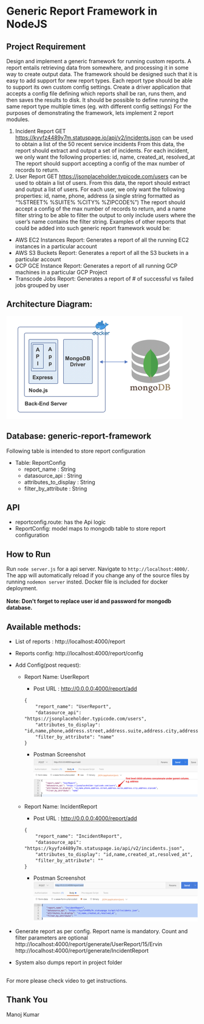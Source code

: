 # Generic Report Framework in NodeJS

## Project Requirement
Design and implement a generic framework for running custom reports. A report entails retrieving data from somewhere, and processing it in some way to create output data. The framework should be designed such that it is easy to add support for new report types. Each report type should be able to support its own custom config settings.
Create a driver application that accepts a config file defining which reports shall be ran, runs them, and then saves the results to disk. It should be possible to define running the same report type multiple times (eg. with different config settings)
For the purposes of demonstrating the framework, lets implement 2 report modules.
1. Incident Report
GET https://kyyfz4489y7m.statuspage.io/api/v2/incidents.json can be used to obtain a list of the 50 recent service incidents
From this data, the report should extract and output a set of incidents. For each incident, we only want the following properties: id, name, created_at, resolved_at
The report should support accepting a config of the max number of records to return.
2. User Report
GET https://jsonplaceholder.typicode.com/users can be used to obtain a list of users.
From this data, the report should extract and output a list of users. For each user, we only want the following properties: id, name, phone, address (a single string formatted as “%STREET% %SUITE% %CITY% %ZIPCODE%”)
The report should accept a config of the max number of records to return, and a name filter string to be able to filter the output to only include users where the user’s name contains the filter string.
Examples of other reports that could be added into such generic report framework would be:
- AWS EC2 Instances Report: Generates a report of all the running EC2 instances in a particular account 
- AWS S3 Buckets Report: Generates a report of all the S3 buckets in a particular account
- GCP GCE Instance Report: Generates a report of all running GCP machines in a particular GCP Project 
- Transcode Jobs Report: Generates a report of # of successful vs failed jobs grouped by user

## Architecture Diagram:
![System Architecture](https://github.com/manojknit/GenericReportFramework-api/raw/master/images/architecture.png)

## Database: generic-report-framework
Following table is intended to store report configuration
* Table: ReportConfig
    * report_name : String
    * datasource_api : String
    * attributes_to_display : String
    * filter_by_attribute : String

## API
* reportconfig.route: has the Api logic
* ReportConfig: model maps to mongodb table to store report configuration

## How to Run
Run `node server.js` for a api server. Navigate to `http://localhost:4000/`. The app will automatically reload if you change any of the source files by running `nodemon server` insted.
Docker file is included for docker deployment.
<br>
<br>
**Note: Don't forget to replace user id and password for mongodb database.**

## Available methods: <br>
   * List of reports : http://localhost:4000/report <br>
   * Reports config: http://localhost:4000/report/config <br>
   * Add Config(post request): <br>
        * Report Name: UserReport
            - Post URL : http://0.0.0.0:4000/report/add
            ```
            {
                "report_name": "UserReport",
                "datasource_api": "https://jsonplaceholder.typicode.com/users",
                "attributes_to_display": "id,name,phone,address.street,address.suite,address.city,address.zipcode",
                "filter_by_attribute": "name"
            }
            ```
            - Postman Screenshot
            ![UserReport](https://github.com/manojknit/GenericReportFramework-api/raw/master/images/UserReport.png)
        
        * Report Name: IncidentReport
            - Post URL : http://0.0.0.0:4000/report/add
            ```
            {
                "report_name": "IncidentReport",
                "datasource_api": "https://kyyfz4489y7m.statuspage.io/api/v2/incidents.json",
                "attributes_to_display": "id,name,created_at,resolved_at",
                "filter_by_attribute": ""
            }
            ```
            - Postman Screenshot
            ![IncidentReport](https://github.com/manojknit/GenericReportFramework-api/raw/master/images/IncidentReport.png)

   * Generate report as per config. Report name is mandatory. Count and filter parameters are optional<br>
        http://localhost:4000/report/generate/UserReport/15/Ervin <br>
        http://localhost:4000/report/generate/IncidentReport<br>
   * System also dumps report in project folder<br>
   <br>
   For more please check video to get instructions.

## Thank You
Manoj Kumar
